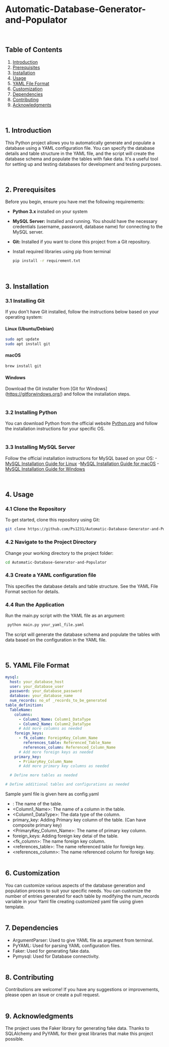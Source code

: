 # Automatic-Database-Generator-and-Populator
<br>

## Table of Contents
1. [Introduction](#introduction)
2. [Prerequisites](#prerequisites)
3. [Installation](#installation)
4. [Usage](#usage)
5. [YAML File Format](#yamlfileformat)
6. [Customization](#customization)
7. [Dependencies](#dependencies)
8. [Contributing](#contributing)
9. [Acknowledgments](#acknowledgments)
<br>
   
## 1. Introduction <a name="introduction"></a>
This Python project allows you to automatically generate and populate a database using a YAML configuration file. You can specify the database details and table structure in the YAML file, and the script will create the database schema and populate the tables with fake data. It's a useful tool for setting up and testing databases for development and testing purposes.

<br>

## 2. Prerequisites <a name="prerequisites"></a>
Before you begin, ensure you have met the following requirements:
- <b>Python 3.x </b> installed on your system
  
- <b>MySQL Server:</b> Installed and running. You should have the necessary credentials (username, password, database name) for connecting to the MySQL server.
  
- <b>Git:</b> Installed if you want to clone this project from a Git repository.
  
- Install required libraries using pip from terminal
  ```bash
  pip install -r requirement.txt
  ```
<br>

## 3. Installation  <a name="installation"></a>

### 3.1  Installing Git

If you don't have Git installed, follow the instructions below based on your operating system:

#### Linux (Ubuntu/Debian)

```bash
sudo apt update
sudo apt install git
```
#### macOS
```bash
brew install git
```
#### Windows
Download the Git installer from [Git for Windows] (https://gitforwindows.org/) and follow the installation steps.
<br></br>
### 3.2  Installing Python
You can download Python from the official website [Python.org](https://www.python.org/downloads/) and follow the installation instructions for your specific OS.
<br></br>
### 3.3  Installing MySQL Server
Follow the official installation instructions for MySQL based on your OS:
-[MySQL Installation Guide for Linux](https://dev.mysql.com/doc/mysql-installation-excerpt/5.7/en/linux-installation.html)
-[MySQL Installation Guide for macOS](https://dev.mysql.com/doc/mysql-installation-excerpt/5.7/en/macos-installation.html)
-[MySQL Installation Guide for Windows](https://dev.mysql.com/doc/mysql-installation-excerpt/5.7/en/windows-installation.html)

<br>

## 4. Usage  <a name="usage"></a> 

### 4.1 Clone the Repository
To get started, clone this repository using Git:
```bash
git clone https://github.com/Ps1231/Automatic-Database-Generator-and-Populator
```
### 4.2 Navigate to the Project Directory
Change your working directory to the project folder:
```bash
cd Automatic-Database-Generator-and-Populator
```
### 4.3  Create a YAML configuration file 
This specifies the database details and table structure. See the YAML File Format section for details.

   
### 4.4 Run the Application
Run the main.py script with the YAML file as an argument:
```bash
 python main.py your_yaml_file.yaml
```
 The script will generate the database schema and populate the tables with data based on the configuration in the YAML file.

<br>

## 5. YAML File Format  <a name="yamlfileformat"></a>
``` yaml
mysql:
  host: your_database_host
  user: your_database_user
  password: your_database_password
  database: your_database_name
  num_records: no_of _records_to_be_generated
table_definition:
  TableName:
    columns:
      - Column1_Name: Column1_DataType
      - Column2_Name: Column2_DataType
      # Add more columns as needed
    foreign_keys:
      - fk_column: ForeignKey_Column_Name
        references_table: Referenced_Table_Name
        references_column: Referenced_Column_Name
      # Add more foreign keys as needed
    primary_key:
      - PrimaryKey_Column_Name
      # Add more primary key columns as needed

  # Define more tables as needed

# Define additional tables and configurations as needed
```
Sample yaml file is given here as config.yaml
- <TableName>: The name of the table.
- <Column1_Name>: The name of a column in the table.
- <Column1_DataType>: The data type of the column.
- primary_key: Adding Primary key column of the table. (Can have composite primary key)
- <PrimaryKey_Column_Name>: The name of primary key column.
- foreign_keys: Adding foreign key detai of the table.
- <fk_column>: The name foreign key column.
- <references_table>: The name referenced table for foreign key.
- <references_column>: The name referenced column for foreign key.
<br></br>
## 6. Customization <a name="customization"></a>
You can customize various aspects of the database generation and population process to suit your specific needs.
You can customize the number of entries generated for each table by modifying the num_records variable in your Yaml file creating customized yaml file using given template.
<br></br>
## 7. Dependencies <a name="dependencies"></a>
- ArgumentParser: Used to give YAML file as argument from terminal.
- PyYAML: Used for parsing YAML configuration files.
- Faker: Used for generating fake data.
- Pymysql: Used for Database connectivity.
<br></br>
## 8. Contributing <a name="contributing"></a>
Contributions are welcome! If you have any suggestions or improvements, please open an issue or create a pull request.
<br></br>
## 9. Acknowledgments <a name="acknowledgments"></a>
The project uses the Faker library for generating fake data.
Thanks to SQLAlchemy and PyYAML for their great libraries that make this project possible.



